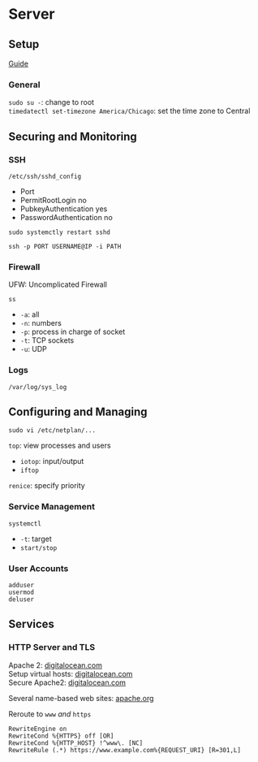 # Server

## Setup

[Guide](https://www.tecmint.com/initial-ubuntu-server-setup-guide/)

### General

`sudo su -`: change to root  
`timedatectl set-timezone America/Chicago`: set the time zone to Central

## **Securing and Monitoring**

### SSH

`/etc/ssh/sshd_config`
- Port <NUM>
- PermitRootLogin no
- PubkeyAuthentication yes
- PasswordAuthentication no

`sudo systemctly restart sshd`

`ssh -p PORT USERNAME@IP -i PATH`

### Firewall

UFW: Uncomplicated Firewall

`ss`
- `-a`: all
- `-n`: numbers
- `-p`: process in charge of socket
- `-t`: TCP sockets
- `-u`: UDP

### Logs

`/var/log/sys_log`

## **Configuring and Managing**

`sudo vi /etc/netplan/...`

`top`: view processes and users  
- `iotop`: input/output
- `iftop`

`renice`: specify priority  

### Service Management

`systemctl`
- `-t`: target
- `start/stop`

### User Accounts

`adduser`  
`usermod`  
`deluser`  

## **Services**

### HTTP Server and TLS

Apache 2: [digitalocean.com](https://www.digitalocean.com/community/tutorials/how-to-install-the-apache-web-server-on-ubuntu-18-04)  
Setup virtual hosts: [digitalocean.com](https://www.digitalocean.com/community/tutorials/how-to-install-the-apache-web-server-on-ubuntu-18-04#step-5-%E2%80%94-setting-up-virtual-hosts-(recommended))  
Secure Apache2: [digitalocean.com](https://www.digitalocean.com/community/tutorials/how-to-secure-apache-with-let-s-encrypt-on-ubuntu-18-04)

Several name-based web sites: [apache.org](https://httpd.apache.org/docs/2.4/vhosts/examples.html)

Reroute to `www` *and* `https`
```
RewriteEngine on
RewriteCond %{HTTPS} off [OR]
RewriteCond %{HTTP_HOST} !^www\. [NC]
RewriteRule (.*) https://www.example.com%{REQUEST_URI} [R=301,L]
```